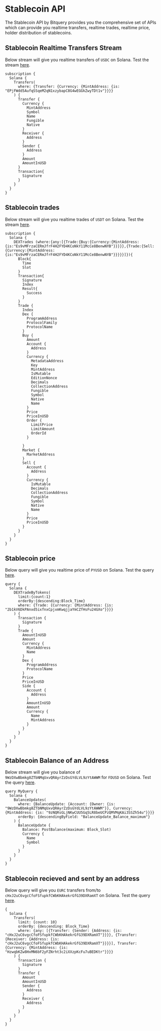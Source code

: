 # Stablecoin API

The Stablecoin API by Bitquery provides you the comprehensive set of APIs which can provide you realtime transfers, realtime trades, realtime price, holder distribution of stablecoins.

## Stablecoin Realtime Transfers Stream

Below stream will give you realtime transfers of `USDC` on Solana. Test the stream [here](https://ide.bitquery.io/stablecoin-transfers-websocket).

```
subscription {
  Solana {
    Transfers(
      where: {Transfer: {Currency: {MintAddress: {is: "EPjFWdd5AufqSSqeM2qN1xzybapC8G4wEGGkZwyTDt1v"}}}}
    ) {
      Transfer {
        Currency {
          MintAddress
          Symbol
          Name
          Fungible
          Native
        }
        Receiver {
          Address
        }
        Sender {
          Address
        }
        Amount
        AmountInUSD
      }
      Transaction{
        Signature
      }
    }
  }
}
```

## Stablecoin trades

Below stream will give you realtime trades of `USDT` on Solana. Test the stream [here](https://ide.bitquery.io/solana-trades-subscription_10_1).

```
subscription {
  Solana {
    DEXTrades (where:{any:[{Trade:{Buy:{Currency:{MintAddress:{is:"Es9vMFrzaCERmJfrF4H2FYD4KCoNkY11McCe8BenwNYB"}}}}},{Trade:{Sell:{Currency:{MintAddress:{is:"Es9vMFrzaCERmJfrF4H2FYD4KCoNkY11McCe8BenwNYB"}}}}}]}){
      Block{
        Time
        Slot
      }
      Transaction{
        Signature
        Index
        Result{
          Success
        }
      }
      Trade {
        Index
        Dex {
          ProgramAddress
          ProtocolFamily
          ProtocolName
        }
        Buy {
          Amount
          Account {
            Address
          }
          Currency {
            MetadataAddress
            Key
            MintAddress
            IsMutable
            EditionNonce
            Decimals
            CollectionAddress
            Fungible
            Symbol
            Native
            Name
          }
          Price
          PriceInUSD
          Order {
            LimitPrice
            LimitAmount
            OrderId
          }

        }
        Market {
          MarketAddress
        }
        Sell {
          Account {
            Address
          }
          Currency {
            IsMutable
            Decimals
            CollectionAddress
            Fungible
            Symbol
            Native
            Name
          }
          Price
          PriceInUSD
        }
      }
    }
  }
}
```

## Stablecoin price

Below query will give you realtime price of `PYUSD` on Solana. Test the query [here](https://ide.bitquery.io/Get-Latest-Price-of-a-stablecoin-in-USD).

```
query {
  Solana {
    DEXTradeByTokens(
      limit:{count:1}
      orderBy:{descending:Block_Time}
      where: {Trade: {Currency: {MintAddress: {is: "2b1kV6DkPAnxd5ixfnxCpjxmKwqjjaYmCZfHsFu24GXo"}}}}
    ) {
      Transaction {
        Signature
      }
      Trade {
        AmountInUSD
        Amount
        Currency {
          MintAddress
          Name
        }
        Dex {
          ProgramAddress
          ProtocolName
        }
        Price
        PriceInUSD
        Side {
          Account {
            Address
          }
          AmountInUSD
          Amount
          Currency {
            Name
            MintAddress
          }
        }
      }
    }
  }
}
```

## Stablecoin Balance of an Address

Below stream will give you balance of `9WzDXwBbmkg8ZTbNMqUxvQRAyrZzDsGYdLVL9zYtAWWM` for `FDUSD` on Solana. Test the query [here](https://ide.bitquery.io/FDUSD-balance-of-an-address).

```
query MyQuery {
  Solana {
    BalanceUpdates(
      where: {BalanceUpdate: {Account: {Owner: {is: "9WzDXwBbmkg8ZTbNMqUxvQRAyrZzDsGYdLVL9zYtAWWM"}}, Currency: {MintAddress: {is: "9zNQRsGLjNKwCUU5Gq5LR8beUCPzQMVMqKAi3SSZh54u"}}}}
      orderBy: {descendingByField: "BalanceUpdate_Balance_maximum"}
    ) {
      BalanceUpdate {
        Balance: PostBalance(maximum: Block_Slot)
        Currency {
          Name
          Symbol
        }
      }
    }
  }
}

```

## Stablecoin recieved and sent by an address

Below query will give you `EURC` transfers from/to `cHxJ2uC6vgcCfoFSfupkfCWbKHAkekrGfG39DXRamXT` on Solana. Test the query [here](https://ide.bitquery.io/stablecoin-Transfers-fromto-an-address).

```
{
  Solana {
    Transfers(
      limit: {count: 10}
      orderBy: {descending: Block_Time}
      where: {any: [{Transfer: {Sender: {Address: {is: "cHxJ2uC6vgcCfoFSfupkfCWbKHAkekrGfG39DXRamXT"}}}}, {Transfer: {Receiver: {Address: {is: "cHxJ2uC6vgcCfoFSfupkfCWbKHAkekrGfG39DXRamXT"}}}}], Transfer: {Currency: {MintAddress: {is: "HzwqbKZw8HxMN6bF2yFZNrht3c2iXXzpKcFu7uBEDKtr"}}}}
    ) {
      Transaction {
        Signature
      }
      Transfer {
        Amount
        AmountInUSD
        Sender {
          Address
        }
        Receiver {
          Address
        }
      }
    }
  }
}
```
